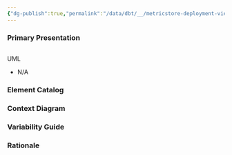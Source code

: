 ```yaml
---
{"dg-publish":true,"permalink":"/data/dbt/__/metricstore-deployment-view/"}
---
```



### Primary Presentation

```
```

UML
- N/A


### Element Catalog


### Context Diagram


### Variability Guide


### Rationale

